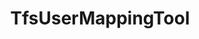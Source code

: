 ---
optionsClassName: TfsUserMappingToolOptions
optionsClassFullName: MigrationTools.Tools.TfsUserMappingToolOptions
configurationSamples:
- name: defaults
  description: 
  code: >-
    {
      "MigrationTools": {
        "CommonTools": {
          "TfsUserMappingTool": {
            "Enabled": "False",
            "IdentityFieldsToCheck": [
              "System.AssignedTo",
              "System.ChangedBy",
              "System.CreatedBy",
              "Microsoft.VSTS.Common.ActivatedBy",
              "Microsoft.VSTS.Common.ResolvedBy",
              "Microsoft.VSTS.Common.ClosedBy"
            ],
            "UserMappingFile": "C:\\temp\\userExport.json"
          }
        }
      }
    }
  sampleFor: MigrationTools.Tools.TfsUserMappingToolOptions
- name: sample
  description: 
  code: >-
    {
      "MigrationTools": {
        "CommonToolsSamples": {
          "TfsUserMappingTool": {
            "Enabled": "True",
            "IdentityFieldsToCheck": [
              "System.AssignedTo",
              "System.ChangedBy",
              "System.CreatedBy",
              "Microsoft.VSTS.Common.ActivatedBy",
              "Microsoft.VSTS.Common.ResolvedBy",
              "Microsoft.VSTS.Common.ClosedBy"
            ],
            "UserMappingFile": "C:\\temp\\userExport.json"
          }
        }
      }
    }
  sampleFor: MigrationTools.Tools.TfsUserMappingToolOptions
- name: classic
  description: 
  code: >-
    {
      "$type": "TfsUserMappingToolOptions",
      "Enabled": true,
      "IdentityFieldsToCheck": [
        "System.AssignedTo",
        "System.ChangedBy",
        "System.CreatedBy",
        "Microsoft.VSTS.Common.ActivatedBy",
        "Microsoft.VSTS.Common.ResolvedBy",
        "Microsoft.VSTS.Common.ClosedBy",
        "System.AssignedTo",
        "System.ChangedBy",
        "System.CreatedBy",
        "Microsoft.VSTS.Common.ActivatedBy",
        "Microsoft.VSTS.Common.ResolvedBy",
        "Microsoft.VSTS.Common.ClosedBy"
      ],
      "UserMappingFile": "C:\\temp\\userExport.json"
    }
  sampleFor: MigrationTools.Tools.TfsUserMappingToolOptions
description: The TfsUserMappingTool is used to map users from the source to the target system. Run it with the ExportUsersForMappingContext to create a mapping file then with WorkItemMigrationContext to use the mapping file to update the users in the target system as you migrate the work items.
className: TfsUserMappingTool
typeName: Tools
architecture: 
options:
- parameterName: Enabled
  type: Boolean
  description: If set to `true` then the tool will run. Set to `false` and the processor will not run.
  defaultValue: missng XML code comments
- parameterName: IdentityFieldsToCheck
  type: List
  description: This is a list of the Identiy fields in the Source to check for user mapping purposes. You should list all identiy fields that you wan to map.
  defaultValue: missng XML code comments
- parameterName: UserMappingFile
  type: String
  description: This is the file that will be used to export or import the user mappings. Use the ExportUsersForMapping processor to create the file.
  defaultValue: missng XML code comments
status: missng XML code comments
processingTarget: missng XML code comments
classFile: /src/MigrationTools.Clients.AzureDevops.ObjectModel/Tools/TfsUserMappingTool.cs
optionsClassFile: /src/MigrationTools.Clients.AzureDevops.ObjectModel/Tools/TfsUserMappingToolOptions.cs

redirectFrom:
- /Reference/Tools/TfsUserMappingToolOptions/
layout: reference
toc: true
permalink: /Reference/Tools/TfsUserMappingTool/
title: TfsUserMappingTool
categories:
- Tools
- 
topics:
- topic: notes
  path: /docs/Reference/Tools/TfsUserMappingTool-notes.md
  exists: false
  markdown: ''
- topic: introduction
  path: /docs/Reference/Tools/TfsUserMappingTool-introduction.md
  exists: false
  markdown: ''

---